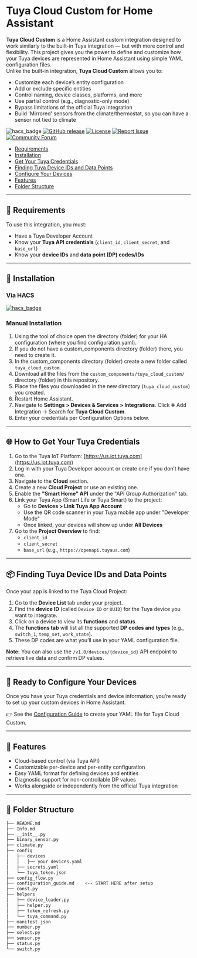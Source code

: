 # Tuya Cloud Custom for Home Assistant

**Tuya Cloud Custom** is a Home Assistant custom integration designed to work similarly to the built-in Tuya integration — but with more control and flexibility. This project gives you the power to define and customize how your Tuya devices are represented in Home Assistant using simple YAML configuration files.  
Unlike the built-in integration, **Tuya Cloud Custom** allows you to:
- Customize each device’s entity configuration
- Add or exclude specific entities
- Control naming, device classes, platforms, and more
- Use partial control (e.g., diagnostic-only mode)
- Bypass limitations of the official Tuya integration
- Build 'Mirrored' sensors from the climate/thermostat, so you can have a sensor not tied to climate

![hacs_badge](https://img.shields.io/badge/HACS-Custom-orange.svg) 
[![GitHub release](https://img.shields.io/github/v/tag/Kenster1965/tuya_cloud_custom?label=version)](https://github.com/Kenster1965/tuya_cloud_custom/tags)
[![License](https://img.shields.io/github/license/Kenster1965/v)](https://github.com/Kenster1965/tuya_cloud_custom/blob/main/LICENSE)
[![Report Issue](https://img.shields.io/badge/Report-Issue-blue)](https://github.com/Kenster1965/tuya_cloud_custom/issues/new/choose)
[![Community Forum](https://img.shields.io/badge/Community-Forum-blue.svg?style=flat&logo=home-assistant)](https://community.home-assistant.io/)

- [Requirements](#-requirements)
- [Installation](#-installation)
- [Get Your Tuya Credentials](#-how-to-get-your-tuya-credentials)
- [Finding Tuya Device IDs and Data Points](#-finding-tuya-device-ids-and-data-points)
- [Configure Your Devices](#-ready-to-configure-your-devices)
- [Features](#-features)
- [Folder Structure](#-folder-structure)

---

## 🔧 Requirements

To use this integration, you must:
- Have a Tuya Developer Account
- Know your **Tuya API credentials** (`client_id`, `client_secret`, and `base_url`)
- Know your **device IDs** and **data point (DP) codes/IDs**

---

## 🔧 Installation
### Via HACS
[![hacs_badge](https://my.home-assistant.io/badges/hacs_repository.svg)](https://my.home-assistant.io/redirect/hacs_repository/?owner=kenster1965&repository=tuya_cloud_custom&category=integration)

### Manual Installation
1. Using the tool of choice open the directory (folder) for your HA configuration (where you find configuration.yaml).
2. If you do not have a custom_components directory (folder) there, you need to create it.
3. In the custom_components directory (folder) create a new folder called `tuya_cloud_custom`.
4. Download all the files from the `custom_components/tuya_cloud_custom/` directory (folder) in this repository.
5. Place the files you downloaded in the new directory (`tuya_cloud_custom`) you created.
6. Restart Home Assistant.
7. Navigate to **Settings > Devices & Services > Integrations**.
   Click ➕ Add Integration → Search for **Tuya Cloud Custom**.
8. Enter your credentials per Configuration Options below.

---

## 🌐 How to Get Your Tuya Credentials

1. Go to the Tuya IoT Platform: [https://us.iot.tuya.com](https://us.iot.tuya.com)
2. Log in with your Tuya Developer account or create one if you don’t have one.
3. Navigate to the **Cloud** section.
4. Create a new **Cloud Project** or use an existing one.
5. Enable the **"Smart Home" API** under the "API Group Authorization" tab.
6. Link your Tuya App (Smart Life or Tuya Smart) to the project:
    - Go to **Devices > Link Tuya App Account**
    - Use the QR code scanner in your Tuya mobile app under "Developer Mode"
    - Once linked, your devices will show up under **All Devices**
7. Go to the **Project Overview** to find:
    - `client_id`
    - `client_secret`
    - `base_url` (e.g., `https://openapi.tuyaus.com`)

---

## 📦 Finding Tuya Device IDs and Data Points

Once your app is linked to the Tuya Cloud Project:

1. Go to the **Device List** tab under your project.
2. Find the **device ID** (called `Device ID` or `UUID`) for the Tuya device you want to integrate.
3. Click on a device to view its **functions** and **status**.
4. The **functions tab** will list all the supported **DP codes and types** (e.g., `switch_1`, `temp_set`, `work_state`).
5. These DP codes are what you’ll use in your YAML configuration file.

**Note:** You can also use the `/v1.0/devices/{device_id}` API endpoint to retrieve live data and confirm DP values.

---

## 🧩 Ready to Configure Your Devices

Once you have your Tuya credentials and device information, you’re ready to set up your custom devices in Home Assistant.

👉 See the [Configuration Guide](./configuration_guide.md) to create your YAML file for Tuya Cloud Custom.

---

## 🚀 Features

- Cloud-based control (via Tuya API)
- Customizable per-device and per-entity configuration
- Easy YAML format for defining devices and entities
- Diagnostic support for non-controllable DP values
- Works alongside or independently from the official Tuya integration

---

## 📁 Folder Structure

```bash
├── README.md
├── Info.md
├── __init__.py
├── binary_sensor.py
├── climate.py
├── config
│   ├── devices
│   │   ├── your devices.yaml
│   ├── secrets.yaml
│   └── tuya_token.json
├── config_flow.py
├── configuration_guide.md    <-- START HERE after setup
├── const.py
├── helpers
│   ├── device_loader.py
│   ├── helper.py
│   ├── token_refresh.py
│   └── tuya_command.py
├── manifest.json
├── number.py
├── select.py
├── sensor.py
├── status.py
└── switch.py
```

